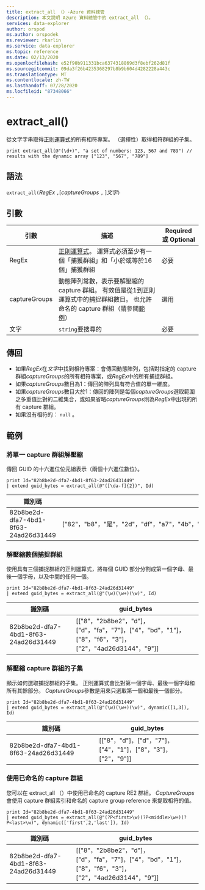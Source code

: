 ```yaml
---
title: extract_all （）-Azure 資料總管
description: 本文說明 Azure 資料總管中的 extract_all （）。
services: data-explorer
author: orspod
ms.author: orspodek
ms.reviewer: rkarlin
ms.service: data-explorer
ms.topic: reference
ms.date: 02/13/2020
ms.openlocfilehash: e52f90b911331bca6374318869d3f8ebf262d81f
ms.sourcegitcommit: 09da3f26b4235368297b8b9b604d4282228a443c
ms.translationtype: MT
ms.contentlocale: zh-TW
ms.lasthandoff: 07/28/2020
ms.locfileid: "87348066"
---
```

# <a name="extract_all"></a>extract_all()

從文字字串取得[正則運算式](./re2.md)的所有相符專案。
（選擇性）取得相符群組的子集。

```kusto
print extract_all(@"(\d+)", "a set of numbers: 123, 567 and 789") // results with the dynamic array ["123", "567", "789"]
```

## <a name="syntax"></a>語法

`extract_all(`*RegEx* `,`[*captureGroups* `,` ]*文字*`)`

## <a name="arguments"></a>引數

|引數        |描述                                  |Required 或 Optional  |
|----------------|---------------------------------------------|----------------------|
|RegEx           | [正則運算式](./re2.md)。 運算式必須至少有一個「捕獲群組」和「小於或等於16個」捕獲群組                                                         |必要              |
|captureGroups   |動態陣列常數，表示要解壓縮的 capture 群組。 有效值是從1到正則運算式中的捕捉群組數目。 也允許命名的 capture 群組（請參閱[範例](#examples)）|選用         |
|文字            |`string`要搜尋的                         |必要              |

## <a name="returns"></a>傳回

* 如果*RegEx*在*文字*中找到相符專案：會傳回動態陣列，包括對指定的 capture 群組*captureGroups*的所有相符專案，或*RegEx*中的所有捕捉群組。
* 如果*captureGroups*數目為1：傳回的陣列具有符合值的單一維度。
* 如果*captureGroups*數目大於1：傳回的陣列是每個*captureGroups*選取範圍之多重值比對的二維集合，或如果省略*captureGroups*則為*RegEx*中出現的所有 capture 群組。
* 如果沒有相符的： `null` 。

## <a name="examples"></a>範例

### <a name="extract-a-single-capture-group"></a>將單一 capture 群組解壓縮

傳回 GUID 的十六進位位元組表示（兩個十六進位數位）。

```kusto
print Id="82b8be2d-dfa7-4bd1-8f63-24ad26d31449"
| extend guid_bytes = extract_all(@"([\da-f]{2})", Id) 
```

|識別碼|guid_bytes|
|---|---|
|82b8be2d-dfa7-4bd1-8f63-24ad26d31449|["82"，"b8"，"是"，"2d"，"df"，"a7"，"4b"，"d1"，"8f"，"63"，"24"，"ad"，"26"，"d3"，"14"，"49"]|

### <a name="extract-several-capture-groups"></a>解壓縮數個捕捉群組 

使用具有三個捕捉群組的正則運算式，將每個 GUID 部分分割成第一個字母、最後一個字母，以及中間的任何一個。

```kusto
print Id="82b8be2d-dfa7-4bd1-8f63-24ad26d31449"
| extend guid_bytes = extract_all(@"(\w)(\w+)(\w)", Id)
```

|識別碼|guid_bytes|
|---|---|
|82b8be2d-dfa7-4bd1-8f63-24ad26d31449|[["8"，"2b8be2"，"d"]，["d"，"fa"，"7"]，["4"，"bd"，"1"]，["8"，"f6"，"3"]，["2"，"4ad26d3144"，"9"]]|

### <a name="extract-a-subset-of-capture-groups"></a>解壓縮 capture 群組的子集

顯示如何選取捕捉群組的子集。 正則運算式會比對第一個字母、最後一個字母和所有其餘部分。 *CaptureGroups*參數是用來只選取第一個和最後一個部分。

```kusto
print Id="82b8be2d-dfa7-4bd1-8f63-24ad26d31449"
| extend guid_bytes = extract_all(@"(\w)(\w+)(\w)", dynamic([1,3]), Id) 
```

|識別碼|guid_bytes|
|---|---|
|82b8be2d-dfa7-4bd1-8f63-24ad26d31449|[["8"，"d"]，["d"，"7"]，["4"，"1"]，["8"，"3"]，["2"，"9"]]|

### <a name="using-named-capture-groups"></a>使用已命名的 capture 群組

您可以在 extract_all （）中使用已命名的 capture RE2 群組。
*CaptureGroups*會使用 capture 群組索引和命名的 capture group reference 來提取相符的值。

```kusto
print Id="82b8be2d-dfa7-4bd1-8f63-24ad26d31449"
| extend guid_bytes = extract_all(@"(?P<first>\w)(?P<middle>\w+)(?P<last>\w)", dynamic(['first',2,'last']), Id) 
```

|識別碼|guid_bytes|
|---|---|
|82b8be2d-dfa7-4bd1-8f63-24ad26d31449|[["8"，"2b8be2"，"d"]，["d"，"fa"，"7"]，["4"，"bd"，"1"]，["8"，"f6"，"3"]，["2"，"4ad26d3144"，"9"]]|
